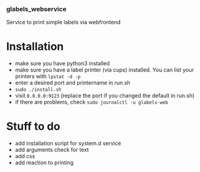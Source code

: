 ### glabels_webservice
Service to print simple labels via webfrontend
# Installation
- make sure you have python3 installed
- make sure you have a label printer (via cups) installed. You can list your printers with ```lpstat -d -p```
- enter a desired port and printername in run.sh
- ```sudo ./install.sh```
- visit ```0.0.0.0:9123``` (replace the port if you changed the default in run.sh)
- if there are problems, check ```sudo journalctl -u glabels-web```

# Stuff to do
- add installation script for system.d service
- add arguments check for text
- add css
- add reaction to printing
